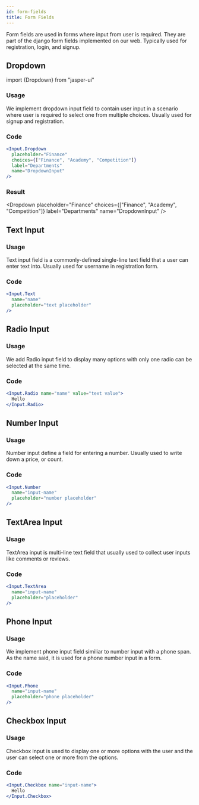 ```yaml
---
id: form-fields
title: Form Fields
---
```


<!-- import { Input } from "jasper-ui" -->

Form fields are used in forms where input from user is required. They are part of the django form fields implemented on our web. Typically used for registration, login, and signup.

## Dropdown

import {Dropdown} from "jasper-ui"

### Usage

We implement dropdown input field to contain user input in a scenario where user is required to select one from multiple choices. Usually used for signup and registration.

### Code

```jsx
<Input.Dropdown
  placeholder="Finance"
  choices={["Finance", "Academy", "Competition"]}
  label="Departments"
  name="DropdownInput"
/>
```

### Result

<Dropdown
placeholder="Finance"
choices={["Finance", "Academy", "Competition"]}
label="Departments"
name="DropdownInput"
/>

## Text Input

### Usage

Text input field is a commonly-defined single-line text field that a user can enter text into. Usually used for username in registration form.

### Code

```jsx
<Input.Text
  name="name"
  placeholder="text placeholder"
/>
```

<!-- ### Result

<Input.text name="input-name" placeholder="text placeholder" /> -->

## Radio Input

### Usage

We add Radio input field to display many options with only one radio can be selected at the same time.

### Code

```jsx
<Input.Radio name="name" value="text value">
  Hello
</Input.Radio>
```

<!-- ### Result

<Input.Radio name="name" value="text value">
Hello
</Input.Radio> -->

## Number Input

### Usage

Number input define a field for entering a number. Usually used to write down a price, or count.

### Code

```jsx
<Input.Number
  name="input-name" 
  placeholder="number placeholder"
/>
```

<!-- ### Result

<Input.Number name="input-name" placeholder="number placeholder" /> -->

## TextArea Input

### Usage

TextArea input is multi-line text field that usually used to collect user inputs like comments or reviews.

### Code

```jsx
<Input.TextArea
  name="input-name"
  placeholder="placeholder"
/>
```

<!-- ### Result

<Input.TextArea name="input-name" placeholder="placeholder" /> -->

## Phone Input

### Usage

We implement phone input field similiar to number input with a phone span. As the name said, it is used for a phone number input in a form.

### Code

```jsx
<Input.Phone
  name="input-name"
  placeholder="phone placeholder"
/>
```

<!-- ### Result

<Input.Phone name="input-name" placeholder="phone placeholder" /> -->

## Checkbox Input

### Usage

Checkbox input is used to display one or more options with the user and the user can select one or more from the options.

### Code

```jsx
<Input.Checkbox name="input-name">
  Hello
</Input.Checkbox>
```

<!-- ### Result

<Input.Checkbox name="input-name">Hello</Input.Checkbox> -->
